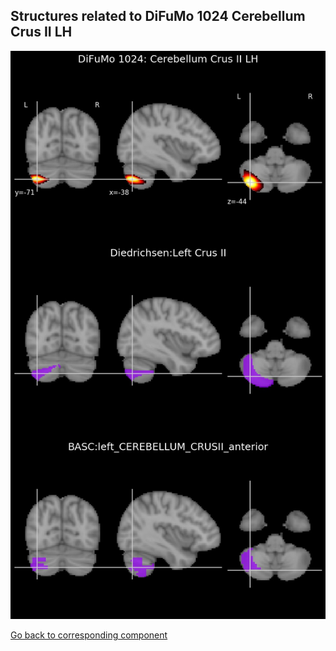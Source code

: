 


## Structures related to DiFuMo 1024 Cerebellum Crus II LH

![901](901.jpg "Structures related to DiFuMo 1024 Cerebellum Crus II LH")

[Go back to corresponding component](https://parietal-inria.github.io/DiFuMo/1024/html/901.html)